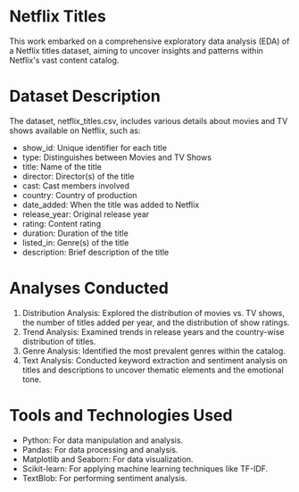 # Netflix Titles
This work embarked on a comprehensive exploratory data analysis (EDA) of a Netflix titles dataset, aiming to uncover insights and patterns within Netflix's vast content catalog.

# Dataset Description

The dataset, netflix_titles.csv, includes various details about movies and TV shows available on Netflix, such as:

- show_id: Unique identifier for each title
- type: Distinguishes between Movies and TV Shows
- title: Name of the title
- director: Director(s) of the title
- cast: Cast members involved
- country: Country of production
- date_added: When the title was added to Netflix
- release_year: Original release year
- rating: Content rating
- duration: Duration of the title
- listed_in: Genre(s) of the title
- description: Brief description of the title

# Analyses Conducted

1. Distribution Analysis: Explored the distribution of movies vs. TV shows, the number of titles added per year, and the distribution of show ratings.
2. Trend Analysis: Examined trends in release years and the country-wise distribution of titles.
3. Genre Analysis: Identified the most prevalent genres within the catalog.
4. Text Analysis: Conducted keyword extraction and sentiment analysis on titles and descriptions to uncover thematic elements and the emotional tone.

# Tools and Technologies Used

- Python: For data manipulation and analysis.
- Pandas: For data processing and analysis.
- Matplotlib and Seaborn: For data visualization.
- Scikit-learn: For applying machine learning techniques like TF-IDF.
- TextBlob: For performing sentiment analysis.
